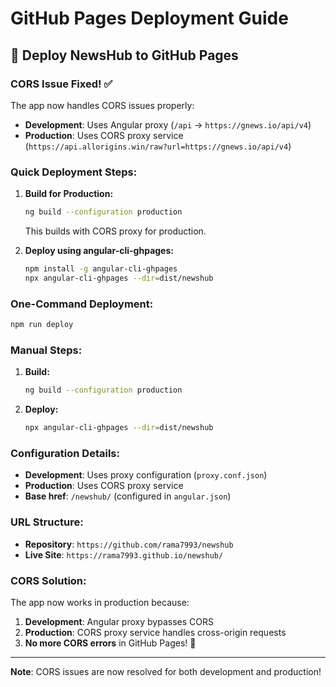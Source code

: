 # GitHub Pages Deployment Guide

## 🚀 Deploy NewsHub to GitHub Pages

### **CORS Issue Fixed! ✅**

The app now handles CORS issues properly:

- **Development**: Uses Angular proxy (`/api` → `https://gnews.io/api/v4`)
- **Production**: Uses CORS proxy service (`https://api.allorigins.win/raw?url=https://gnews.io/api/v4`)

### **Quick Deployment Steps:**

1. **Build for Production:**

   ```bash
   ng build --configuration production
   ```

   This builds with CORS proxy for production.

2. **Deploy using angular-cli-ghpages:**
   ```bash
   npm install -g angular-cli-ghpages
   npx angular-cli-ghpages --dir=dist/newshub
   ```

### **One-Command Deployment:**

```bash
npm run deploy
```

### **Manual Steps:**

1. **Build:**

   ```bash
   ng build --configuration production
   ```

2. **Deploy:**
   ```bash
   npx angular-cli-ghpages --dir=dist/newshub
   ```

### **Configuration Details:**

- **Development**: Uses proxy configuration (`proxy.conf.json`)
- **Production**: Uses CORS proxy service
- **Base href**: `/newshub/` (configured in `angular.json`)

### **URL Structure:**

- **Repository**: `https://github.com/rama7993/newshub`
- **Live Site**: `https://rama7993.github.io/newshub/`

### **CORS Solution:**

The app now works in production because:

1. **Development**: Angular proxy bypasses CORS
2. **Production**: CORS proxy service handles cross-origin requests
3. **No more CORS errors** in GitHub Pages! 🎉

---

**Note**: CORS issues are now resolved for both development and production!
